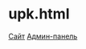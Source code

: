 # upk.html
[Сайт](https://dkit150750.github.io/upk.html/)
[Админ-панель](https://dkit150750.github.io/upk.html/admin/index.html)
